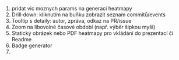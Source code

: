 1. pridat vic moznych params na generaci heatmapy
2. Drill‑down: kliknutím na buňku zobrazit seznam commitů/events
3. Tooltip s detaily: autor, zpráva, odkaz na PR/issue
4. Zoom na libovolné časové období (např. výběr šipkou myši)
5. Statický obrázek nebo PDF heatmapy pro vkládání do prezentací či Readme
6. Badge generator
7. 